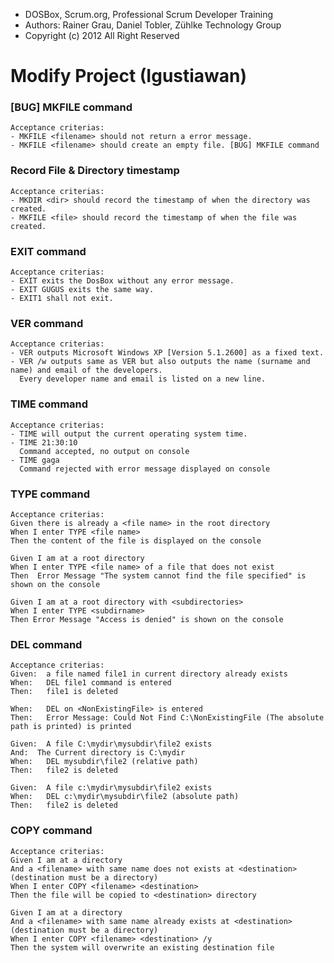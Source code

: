 * DOSBox, Scrum.org, Professional Scrum Developer Training
* Authors: Rainer Grau, Daniel Tobler, Zühlke Technology Group
* Copyright (c) 2012 All Right Reserved

# Modify Project (Igustiawan)

### [BUG] MKFILE command

```
Acceptance criterias:
- MKFILE <filename> should not return a error message.
- MKFILE <filename> should create an empty file. [BUG] MKFILE command
```
  
### Record File & Directory timestamp 

```
Acceptance criterias:
- MKDIR <dir> should record the timestamp of when the directory was created.
- MKFILE <file> should record the timestamp of when the file was created.
```

### EXIT command

```
Acceptance criterias:
- EXIT exits the DosBox without any error message.
- EXIT GUGUS exits the same way.
- EXIT1 shall not exit.
```

### VER command

```
Acceptance criterias:
- VER outputs Microsoft Windows XP [Version 5.1.2600] as a fixed text.
- VER /w outputs same as VER but also outputs the name (surname and name) and email of the developers. 
  Every developer name and email is listed on a new line. 
```

### TIME command

```
Acceptance criterias:
- TIME will output the current operating system time.
- TIME 21:30:10 
  Command accepted, no output on console
- TIME gaga
  Command rejected with error message displayed on console   
```

### TYPE command

```
Acceptance criterias:
Given there is already a <file name> in the root directory
When I enter TYPE <file name>
Then the content of the file is displayed on the console

Given I am at a root directory 
When I enter TYPE <file name> of a file that does not exist
Then  Error Message "The system cannot find the file specified" is shown on the console

Given I am at a root directory with <subdirectories>
When I enter TYPE <subdirname>
Then Error Message "Access is denied" is shown on the console
```

### DEL command

```
Acceptance criterias: 
Given:	a file named file1 in current directory already exists
When:	DEL file1 command is entered
Then:	file1 is deleted

When:	DEL on <NonExistingFile> is entered
Then:	Error Message: Could Not Find C:\NonExistingFile (The absolute path is printed) is printed

Given:	A file C:\mydir\mysubdir\file2 exists	
And:  The Current directory is C:\mydir
When:	DEL mysubdir\file2 (relative path)
Then:	file2 is deleted

Given:	A file c:\mydir\mysubdir\file2 exists
When:	DEL c:\mydir\mysubdir\file2 (absolute path)
Then:	file2 is deleted
```

### COPY command

```
Acceptance criterias:
Given I am at a directory
And a <filename> with same name does not exists at <destination> (destination must be a directory)
When I enter COPY <filename> <destination>
Then the file will be copied to <destination> directory

Given I am at a directory
And a <filename> with same name already exists at <destination> (destination must be a directory)
When I enter COPY <filename> <destination> /y
Then the system will overwrite an existing destination file
```
